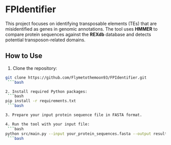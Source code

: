 # FPIdentifier
This project focuses on identifying transposable elements (TEs) that are misidentified as genes in genomic annotations. The tool uses **HMMER** to compare protein sequences against the **REXdb** database and detects potential transposon-related domains.

## How to Use

1. Clone the repository:
```bash
git clone https://github.com/Flymetothemoon93/FPIdentifier.git
 ```bash

2. Install required Python packages:
 ```bash
pip install -r requirements.txt
 ```bash

3. Prepare your input protein sequence file in FASTA format.

4. Run the tool with your input file:
 ```bash
python src/main.py --input your_protein_sequences.fasta --output results
 ```bash
